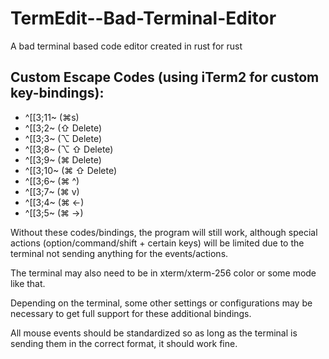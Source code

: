 # TermEdit--Bad-Terminal-Editor
A bad terminal based code editor created in rust for rust

## Custom Escape Codes (using iTerm2 for custom key-bindings):
 - ^[[3;11~  (⌘s)
 - ^[[3;2~   (⇧ Delete)
 - ^[[3;3~   (⌥ Delete)
 - ^[[3;8~   (⌥ ⇧ Delete)
 - ^[[3;9~   (⌘ Delete)
 - ^[[3;10~  (⌘ ⇧ Delete)
 - ^[[3;6~   (⌘ ^)
 - ^[[3;7~   (⌘ v)
 - ^[[3;4~   (⌘ <-)
 - ^[[3;5~   (⌘ ->)

Without these codes/bindings, the program will still work, although special actions (option/command/shift + certain keys) will be limited due to the terminal not sending anything for the events/actions.

The terminal may also need to be in xterm/xterm-256 color or some mode like that.

Depending on the terminal, some other settings or configurations may be necessary to get full support for these additional bindings.

All mouse events should be standardized so as long as the terminal is sending them in the correct format, it should work fine.
